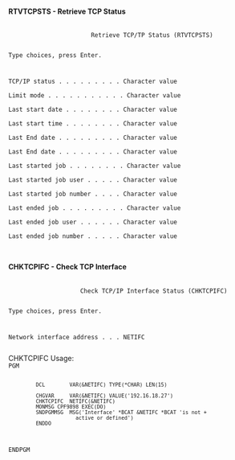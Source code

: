 <h4>RTVTCPSTS - Retrieve TCP Status</h4>
<code>
                       Retrieve TCP/TP Status (RTVTCPSTS)                      
                                                                               
 Type choices, press Enter.                                                    
                                                                               
 TCP/IP status  . . . . . . . . .                 Character value              
 Limit mode . . . . . . . . . . .                 Character value              
 Last start date  . . . . . . . .                 Character value              
 Last start time  . . . . . . . .                 Character value              
 Last End date  . . . . . . . . .                 Character value              
 Last End date  . . . . . . . . .                 Character value              
 Last started job . . . . . . . .                 Character value              
 Last started job user  . . . . .                 Character value              
 Last started job number  . . . .                 Character value              
 Last ended job . . . . . . . . .                 Character value              
 Last ended job user  . . . . . .                 Character value              
 Last ended job number  . . . . .                 Character value              
                                                                               
</code>
<h4>CHKTCPIFC - Check TCP Interface</h4><code>
                    Check TCP/IP Interface Status (CHKTCPIFC)                  
                                                                               
 Type choices, press Enter.                                                    
                                                                               
 Network interface address  . . . NETIFC                                       
                                                                               

</code>
CHKTCPIFC Usage:
<code>
PGM                                                                             
                                                                                
             DCL        VAR(&NETIFC) TYPE(*CHAR) LEN(15)                        
                                                                                
             CHGVAR     VAR(&NETIFC) VALUE('192.16.18.27')                      
             CHKTCPIFC  NETIFC(&NETIFC)                                         
             MONMSG CPF9898 EXEC(DO)                                            
             SNDPGMMSG  MSG('Interface' *BCAT &NETIFC *BCAT 'is not +           
                          active or defined')                                   
             ENDDO                                                              

ENDPGM                                                                          
</code>

